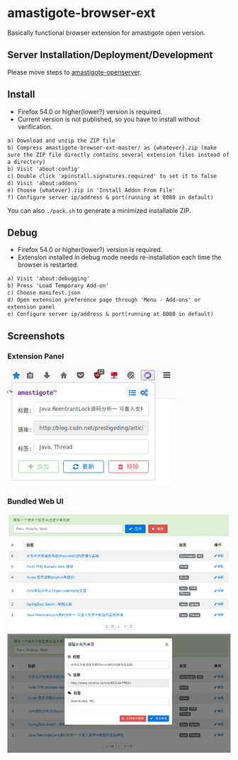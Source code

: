 # amastigote-browser-ext

Basically functional browser extension for amastigote open version.

## Server Installation/Deployment/Development

Please move steps to [amastigote-openserver](https://github.com/amastigote/amastigote-openserver).

## Install

- Firefox 54.0 or higher(lower?) version is required.
- Current version is not published, so you have to install without verification.
```
a) Download and unzip the ZIP file
b) Compress amastigote-browser-ext-master/ as {whatever}.zip (make sure the ZIP file directly contains several extension files instead of a directory)
b) Visit 'about:config'
c) Double click 'xpinstall.signatures.required' to set it to false
d) Visit 'about:addons'
e) Choose {whatever}.zip in 'Install Addon From File'
f) Configure server ip/address & port(running at 8080 in default)
```

You can also `./pack.sh` to generate a minimized installable ZIP.

## Debug

- Firefox 54.0 or higher(lower?) version is required.
- Extension installed in debug mode needs re-installation each time the browser is restarted.
```
a) Visit 'about:debugging'
b) Press 'Load Temporary Add-on'
c) Choose manifest.json
d) Open extension preference page through 'Menu - Add-ons' or extension panel
e) Configure server ip/address & port(running at 8080 in default)
```

## Screenshots
### Extension Panel
![](https://github.com/amastigote/amastigote-browser-ext/blob/master/art/ext-panel.png)

### Bundled Web UI
![](https://github.com/amastigote/amastigote-browser-ext/blob/master/art/page.png)
![](https://github.com/amastigote/amastigote-browser-ext/blob/master/art/page-edit.png)
